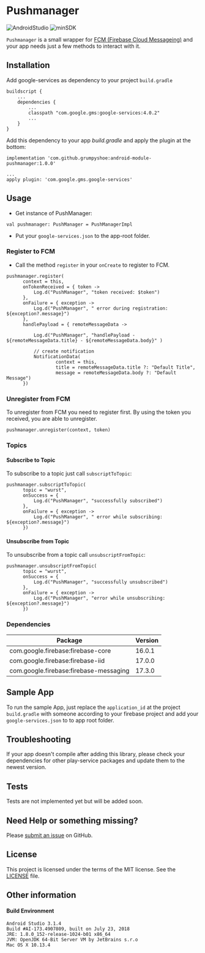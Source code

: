 
# Pushmanager

![AndroidStudio](https://img.shields.io/badge/Android_Studio-3.1.4-brightgreen.svg)
![minSDK](https://img.shields.io/badge/minSDK-API_16-orange.svg?style=flat)

`Pushmanager` is a small wrapper for [FCM (Firebase Cloud Messageing)](http://https://firebase.google.com/docs/cloud-messaging/ "FCM (Firebase Cloud Messageing)") and your app needs just a few methods to interact with it.

## Installation

Add google-services as dependency to your project `build.gradle`
```
buildscript {
    ...
    dependencies {
        ...
        classpath "com.google.gms:google-services:4.0.2"
        ...
    }
}
```


Add this dependency to your app _build.gradle_ and apply the plugin at the bottom:
```
implementation 'com.github.grumpyshoe:android-module-pushmanager:1.0.0'
```
```
...
apply plugin: 'com.google.gms.google-services'
```

## Usage

- Get instance of PushManager:
```
val pushmanager: PushManager = PushManagerImpl  
```

- Put your `google-services.json` to the app-root folder.


### Register to FCM

- Call the method `register` in your `onCreate` to register to FCM.
```
pushmanager.register(
      context = this,
      onTokenReceived = { token ->
          Log.d("PushManager", "token received: $token")
      },
      onFailure = { exception ->
          Log.d("PushManager", " error during registration: ${exception?.message}")
      },
      handlePayload = { remoteMessageData ->

          Log.d("PushManager", "handlePayload - ${remoteMessageData.title} - ${remoteMessageData.body}" )

          // create notification
          NotificationData(
                  context = this,
                  title = remoteMessageData.title ?: "Default Title",
                  message = remoteMessageData.body ?: "Default Message")
      })
```


### Unregister from FCM
To unregister from FCM you need to register first. By using the token you received, you are able to unregister.
```
pushmanager.unregister(context, token)
```


### Topics


#### Subscribe to Topic

To subscribe to a topic just call  `subscriptToTopic`:

```
pushmanager.subscriptToTopic(
      topic = "wurst",
      onSuccess = {
          Log.d("PushManager", "successfully subscribed")
      },
      onFailure = { exception ->
          Log.d("PushManager", " error while subscribing: ${exception?.message}")
      })

```


#### Unsubscribe from Topic

To unsubscribe from a topic call  `unsubscriptFromTopic`:

```
pushmanager.unsubscriptFromTopic(
      topic = "wurst",
      onSuccess = {
          Log.d("PushManager", "successfully unsubscribed")
      },
      onFailure = { exception ->
          Log.d("PushManager", "error while unsubscribing: ${exception?.message}")
      })

```


### Dependencies
| Package  | Version  |
| ------------ | ------------ |
| com.google.firebase:firebase-core  | 16.0.1  |
| com.google.firebase:firebase-iid  | 17.0.0  |
| com.google.firebase:firebase-messaging  | 17.3.0  |


## Sample App

To run the sample App, just replace the `application_id` at the project `build.gradle` with someone according to your firebase project and add your `google-services.json` to to app root folder.

## Troubleshooting

If your app doesn't compile after adding this library, please check your dependencies for other play-service packages and update them to the newest version.


## Tests
Tests are not implemented yet but will be added soon.

## Need Help or something missing?

Please [submit an issue](https://github.com/grumpyshoe/android-module-pushmanager/issues) on GitHub.


## License

This project is licensed under the terms of the MIT license. See the [LICENSE](LICENSE) file.


## Other information
#### Build Environment
```
Android Studio 3.1.4
Build #AI-173.4907809, built on July 23, 2018
JRE: 1.8.0_152-release-1024-b01 x86_64
JVM: OpenJDK 64-Bit Server VM by JetBrains s.r.o
Mac OS X 10.13.4
```
